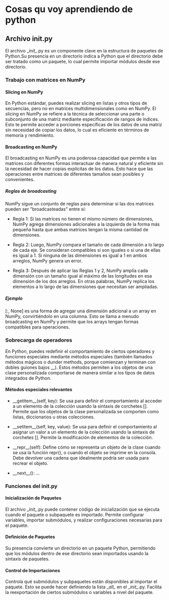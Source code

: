 
# Cosas qu voy aprendiendo de python

## Archivo __init__.py

El archivo \__init\__.py es un componente clave en la estructura de paquetes de Python.Su presencia en un directorio indica a Python que el directorio debe ser tratado como un paquete, lo cual permite importar módulos desde ese directorio.

### Trabajo con matrices en NumPy

#### Slicing en NumPy

En Python estándar, puedes realizar slicing en listas y otros tipos de secuencias, pero no en matrices multidimensionales como en NumPy.
El slicing en NumPy se refiere a la técnica de seleccionar una parte o subconjunto de una matriz mediante especificación de rangos de índices. Esto te permite acceder a porciones específicas de los datos de una matriz sin necesidad de copiar los datos, lo cual es eficiente en términos de memoria y rendimiento.

#### Broadcasting en NumPy

El broadcasting en NumPy es una poderosa capacidad que permite a las matrices con diferentes formas interactuar de manera natural y eficiente sin la necesidad de hacer copias explícitas de los datos. Esto hace que las operaciones entre matrices de diferentes tamaños sean posibles y convenientes.

##### Reglas de broadcasting

NumPy sigue un conjunto de reglas para determinar si las dos matrices pueden ser "broadcasteadas" entre sí:

- Regla 1: Si las matrices no tienen el mismo número de dimensiones, NumPy agrega dimensiones adicionales a la izquierda de la forma más pequeña hasta que ambas matrices tengan la misma cantidad de dimensiones.

- Regla 2: Luego, NumPy compara el tamaño de cada dimensión a lo largo de cada eje. Se consideran compatibles si son iguales o si una de ellas es igual a 1. Si ninguna de las dimensiones es igual a 1 en ambos arreglos, NumPy genera un error.

- Regla 3: Después de aplicar las Reglas 1 y 2, NumPy amplía cada dimensión con un tamaño igual al máximo de las longitudes en esa dimensión de los dos arreglos. En otras palabras, NumPy replica los elementos a lo largo de las dimensiones que necesitan ser ampliadas.

##### Ejemplo

[:, None] es una forma de agregar una dimensión adicional a un array en NumPy, convirtiéndolo en una columna. Esto se llama a menudo broadcasting en NumPy y permite que los arrays tengan formas compatibles para operaciones.

### Sobrecarga de operadores

En Python, puedes redefinir el comportamiento de ciertos operadores y funciones especiales mediante métodos especiales (también llamados métodos mágicos o dunder methods, porque comienzan y terminan con dobles guiones bajos __). Estos métodos permiten a los objetos de una clase personalizada comportarse de manera similar a los tipos de datos integrados de Python.

#### Métodos especiales relevantes

- \_\_getitem__(self, key):
Se usa para definir el comportamiento al acceder a un elemento de la colección usando la sintaxis de corchetes [].
Permite que los objetos de la clase personalizada se comporten como listas, diccionarios u otras colecciones.

- \_\_setitem__(self, key, value):
Se usa para definir el comportamiento al asignar un valor a un elemento de la colección usando la sintaxis de corchetes [].
Permite la modificación de elementos de la colección.

- \_\_repr__(self):
Define cómo se representa un objeto de la clase cuando se usa la función repr(), o cuando el objeto se imprime en la consola.
Debe devolver una cadena que idealmente podría ser usada para recrear el objeto.

- \_\_next__(): ...

### Funciones del __init__.py

#### Inicialización de Paquetes

El archivo \__init\__.py puede contener código de inicialización que se ejecuta cuando el paquete o subpaquete es importado. Permite configurar variables, importar submódulos, y realizar configuraciones necesarias para el paquete.

#### Definición de Paquetes

Su presencia convierte un directorio en un paquete Python, permitiendo que los módulos dentro de ese directorio sean importados usando la sintaxis de paquetes.

#### Control de Importaciones

Controla qué submódulos y subpaquetes están disponibles al importar el paquete. Esto se puede hacer definiendo la lista \__all\__ en el \__init\__.py. Facilita la reexportación de ciertos submódulos o variables a nivel del paquete.
